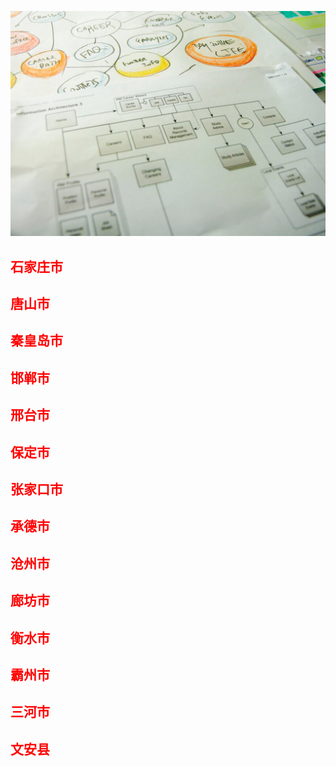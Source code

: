 ![Flowchart](images/4853380320_492f9dce63_b.jpg ':class=banner-image')

## <span style="color:red;">石家庄市</span>

## <span style="color:red;">唐山市</span>

## <span style="color:red;">秦皇岛市</span>

## <span style="color:red;">邯郸市</span>

## <span style="color:red;">邢台市</span>

## <span style="color:red;">保定市</span>

## <span style="color:red;">张家口市</span>

## <span style="color:red;">承德市</span>

## <span style="color:red;">沧州市</span>

## <span style="color:red;">廊坊市</span>

## <span style="color:red;">衡水市</span>

## <span style="color:red;">霸州市</span>

## <span style="color:red;">三河市</span>

## <span style="color:red;">文安县</span>

